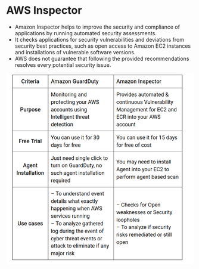 # AWS Inspector

- Amazon Inspector helps to improve the security and compliance of applications by running automated security assessments.
- It checks applications for security vulnerabilities and deviations from security best practices, such as open access to Amazon EC2 instances and installations of vulnerable software versions. 
- AWS does not guarantee that following the provided recommendations resolves every potential security issue.

![GuardDuty VS Inspector](./Images/GuardDutyVSInspector.png)
